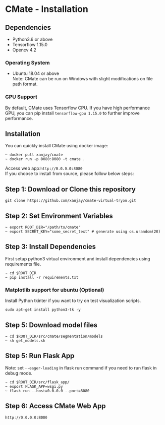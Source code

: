 # CMate - Installation

## Dependencies
- Python3.6 or above
- Tensorflow 1.15.0
- Opencv 4.2
### Operating System
- Ubuntu 18.04 or above<br>
Note: CMate can be run on Windows with slight modifications on file path format.

### GPU Support
By default, CMate uses Tensorflow CPU. If you have high performance GPU, you can pip install `tensorflow-gpu 1.15.0` to further improve performance.

## Installation

You can quickly install CMate using docker image:
```
~ docker pull xanjay/cmate
~ docker run -p 8080:8080 -t cmate .
```
Access web app:`http://0.0.0.0:8080`<br>
If you choose to install from source, please follow below steps:

## Step 1: Download or Clone this repository
 ```
 git clone https://github.com/xanjay/cmate-virtual-tryon.git
 ```
## Step 2: Set Environment Variables
```
~ export ROOT_DIR="/path/to/cmate"
~ export SECRET_KEY="some_secret_text" # generate using os.urandom(20)
```
## Step 3: Install Dependencies
First setup python3 virtual environment and install dependencies using requirements file.
```
~ cd $ROOT_DIR
~ pip install -r requirements.txt
```
### Matplotlib support for ubuntu (Optional)
Install Python tkinter if you want to try on test visualization scripts.
```
sudo apt-get install python3-tk -y
```

## Step 5: Download model files
```
~ cd $ROOT_DIR/src/cmate/segmentation/models
~ sh get_models.sh
```

## Step 5: Run Flask App
Note: set `--eager-loading` in flask run command if you need to run flask in debug mode.
```
~ cd $ROOT_DIR/src/flask_app/
~ export FLASK_APP=wsgi.py
~ flask run --host=0.0.0.0 --port=8080
```

## Step 6: Access CMate Web App
```
http://0.0.0.0:8080
```

